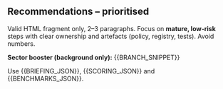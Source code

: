 <!-- prompts/en/recommendations_en.md -->
## Recommendations – prioritised

Valid HTML fragment only, 2–3 paragraphs. Focus on **mature, low‑risk** steps with clear ownership and artefacts (policy, registry, tests). Avoid numbers.

**Sector booster (background only):**
{{BRANCH_SNIPPET}}

Use {{BRIEFING_JSON}}, {{SCORING_JSON}} and {{BENCHMARKS_JSON}}.
